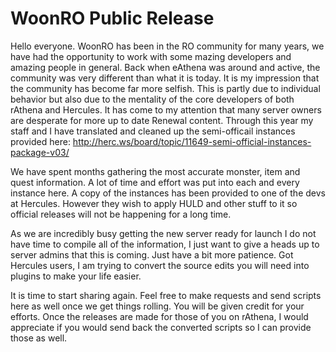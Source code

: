 WoonRO Public Release
=====================
Hello everyone. WoonRO has been in the RO community for many years, we have had the opportunity to work with some mazing developers and amazing people in general. Back when eAthena was around and active, the community was very different than what it is today. It is my impression that the community has become far more selfish. This is partly due to individual behavior but also due to the mentality of the core developers of both rAthena and Hercules. It has come to my attention that many server owners are desperate for more up to date Renewal content. Through this year my staff and I have translated and cleaned up the semi-officail instances provided here: http://herc.ws/board/topic/11649-semi-official-instances-package-v03/

We have spent months gathering the most accurate monster, item and quest information. A lot of time and effort was put into each and every instance here. A copy of the instances has been provided to one of the devs at Hercules. However they wish to apply HULD and other stuff to it so official releases will not be happening for a long time. 

As we are incredibly busy getting the new server ready for launch I do not have time to compile all of the information, I just want to give a heads up to server admins that this is coming. Just have a bit more patience. Got Hercules users, I am trying to convert the source edits you will need into plugins to make your life easier. 

It is time to start sharing again. Feel free to make requests and send scripts here as well once we get things rolling. You will be given credit for your efforts. Once the releases are made for those of you on rAthena, I would appreciate if you would send back the converted scripts so I can provide those as well. 
